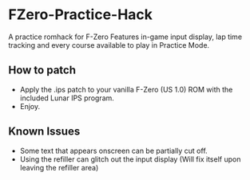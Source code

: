# FZero-Practice-Hack
A practice romhack for F-Zero
Features in-game input display, lap time tracking and every course available to play in Practice Mode.

## How to patch

- Apply the .ips patch to your vanilla F-Zero (US 1.0) ROM with the included Lunar IPS program. 
- Enjoy.

## Known Issues

- Some text that appears onscreen can be partially cut off.
- Using the refiller can glitch out the input display (Will fix itself upon leaving the refiller area)
